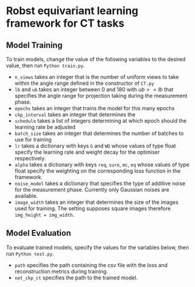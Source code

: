 # Robst equivariant learning framework for CT tasks
## Model Training
To train models, change the value of the following variables to the desired value, then run `Python train.py`. 

- `n_views` takes an integer that is the number of uniform views to take within the angle range defined in the constructor of `CT.py`
- `lb` and `ub` takes an integer between 0 and 180 with $ub >= lb$ that specifies the angle range for projection taking during the measurement phase.
- `epochs` takes an integer that trains the model for this many epochs
- `ckp_interval` takes an integer that determines the 
- `schedule` takes a list of integers determining at which epoch should the learning rate be adjusted
- `batch_size` takes an integer that determines the number of batches to use for training
- `lr` takes a dictionary with keys `G` and `WD` whose values of type float specify the learning rate and weight decay for the optimiser respectively.
- `alpha` takes a dictionary with keys `req`, `sure`, `mc`, `eq` whose values of type float specify the weighting on the corresponding loss function in the framework.
- `noise_model` takes a dictionary that specifies the type of additive noise for the measurement phase. Currently only Gaussian noises are  available.
- `image_width` takes an integer that determines the size of the images used for training. The setting supposes square images therefore `img_height = img_width`.

## Model Evaluation
To evaluate trained models, specify the values for the variables below, then run `Python test.py`. 
- `path` specifies the path containing the csv file with the loss and reconstruction metrics during training.
- `net_ckp_ct` specifies the path to the trained model.